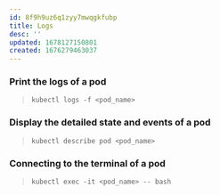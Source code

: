 ```yaml
---
id: 8f9h9uz6q1zyy7mwqgkfubp
title: Logs
desc: ''
updated: 1678127150801
created: 1676279463037
---
```


### Print the logs of a pod

> `kubectl logs -f <pod_name>`

### Display the detailed state and events of a pod

> `kubectl describe pod <pod_name>`

### Connecting to the terminal of a pod

> `kubectl exec -it <pod_name> -- bash`

